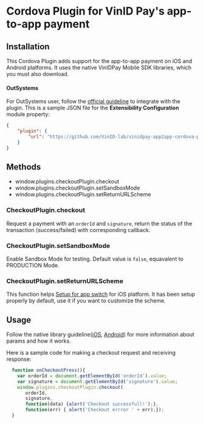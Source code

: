 # Cordova Plugin for VinID Pay's app-to-app payment

## Installation

This Cordova Plugin adds support for the app-to-app payment on iOS and Android platforms. It uses the native VinIDPay Mobile SDK libraries, which you must also download. 


#### OutSystems
For OutSystems user, follow the [official guideline](https://success.outsystems.com/Documentation/11/Extensibility_and_Integration/Mobile_Plugins/Using_Cordova_Plugins) to integrate with the plugin. This is a sample JSON file for the **Extensibility Configuration** module property:

```JSON
{
    "plugin": {
        "url": "https://github.com/VinID-lab/vinidpay-app2app-cordova-plugin.git#0.0.5"
    }
}
```

## Methods
- window.plugins.checkoutPlugin.checkout
- window.plugins.checkoutPlugin.setSandboxMode
- window.plugins.checkoutPlugin.setReturnURLScheme

### CheckoutPlugin.checkout
Request a payment with an `orderId` and `signature`, return the status of the transaction (success/failed) with corresponding callback.


### CheckoutPlugin.setSandboxMode
Enable Sandbox Mode for testing. Default value is `false`, equavalent to PRODUCTION Mode.

### CheckoutPlugin.setReturnURLScheme
This function helps [Setup for app switch](https://github.com/VinID-lab/vinidpay-ios-sdk#setup-for-app-switch) for iOS platform. It has been setup properly by default, use it if you want to customize the scheme.

## Usage

Follow the native library guideline([iOS](https://github.com/VinID-lab/vinidpay-ios-sdk), [Android](https://github.com/VinID-lab/vinidpay-android-sdk/)) for more information about params and how it works.

Here is a sample code for making a checkout request and receiving response:
```JavaScript
  function onCheckoutPress(){
    var orderId = document.getElementById('orderId').value;
    var signature = document.getElementById('signature').value;
    window.plugins.checkoutPlugin.checkout(
       orderId,
       signature,
       function(data) {alert('Checkout successfull!');},
       function(err) { alert('Checkout errror ' + err);});
  }
```
